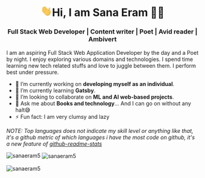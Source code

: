 # <h1 align="center"> <img src="https://raw.githubusercontent.com/ABSphreak/ABSphreak/master/gifs/Hi.gif" width="30px">Hi, I am Sana Eram 👨‍💻</h1>
<h3 align="center">Full Stack Web Developer | Content writer | Poet | Avid reader | Ambivert </h3>

I am an aspiring Full Stack Web Application Developer by the day and a Poet by night. I enjoy exploring various domains and technologies. I spend time learning new tech related stuffs and love to juggle between them. I perform best under pressure.

- 🔭 I’m currently working on **developing myself as an individual**.
- 🌱 I’m currently learning **Gatsby**.
- 👯 I’m looking to collaborate on **ML and AI web-based projects**.
- 💬 Ask me about **Books and technology**... And I can go on without any halt😅
- ⚡ Fun fact: I am very clumsy and lazy





*NOTE: Top languages does not indicate my skill level or anything like that, it's a github metric of which languages i have the most code on github, it's a new feature of [github-readme-stats](https://github.com/sanaeram5/github-readme-stats)*

<p><img align="left" src="https://github-readme-stats.vercel.app/api/top-langs?username=sanaeram5&show_icons=true&locale=en&layout=compact" alt="sanaeram5" /></p>

<p>&nbsp;<img align="center" src="https://github-readme-stats.vercel.app/api?username=sanaeram5&show_icons=true&locale=en" alt="sanaeram5" /></p>

<p><img align="center" src="https://github-readme-streak-stats.herokuapp.com/?user=sanaeram5&" alt="sanaeram5" /></p>
